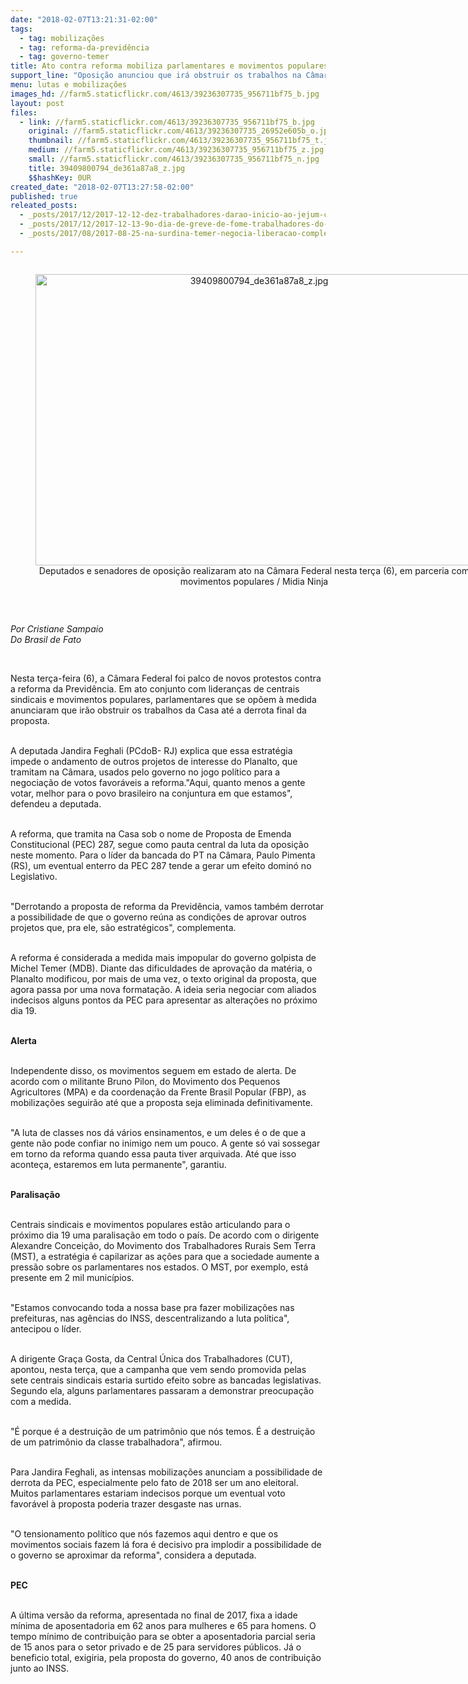 ```yaml
---
date: "2018-02-07T13:21:31-02:00"
tags:
  - tag: mobilizações
  - tag: reforma-da-previdência
  - tag: governo-temer
title: Ato contra reforma mobiliza parlamentares e movimentos populares
support_line: "Oposição anunciou que irá obstruir os trabalhos na Câmara até derrota final da proposta\n"
menu: lutas e mobilizações
images_hd: //farm5.staticflickr.com/4613/39236307735_956711bf75_b.jpg
layout: post
files:
  - link: //farm5.staticflickr.com/4613/39236307735_956711bf75_b.jpg
    original: //farm5.staticflickr.com/4613/39236307735_26952e605b_o.jpg
    thumbnail: //farm5.staticflickr.com/4613/39236307735_956711bf75_t.jpg
    medium: //farm5.staticflickr.com/4613/39236307735_956711bf75_z.jpg
    small: //farm5.staticflickr.com/4613/39236307735_956711bf75_n.jpg
    title: 39409800794_de361a87a8_z.jpg
    $$hashKey: 0UR
created_date: "2018-02-07T13:27:58-02:00"
published: true
releated_posts:
  - _posts/2017/12/2017-12-12-dez-trabalhadores-darao-inicio-ao-jejum-contra-a-reforma-da-previdencia-no-rs.md
  - _posts/2017/12/2017-12-13-9o-dia-de-greve-de-fome-trabalhadores-do-campo-e-da-cidade-aderem-a-greve-em-todo-pais.md
  - _posts/2017/08/2017-08-25-na-surdina-temer-negocia-liberacao-completa-de-agrotoxicos.md

---
```

<div style="text-align:center">
<figure class="image" style="display:inline-block"><img alt="39409800794_de361a87a8_z.jpg" height="466" src="//farm5.staticflickr.com/4613/39236307735_956711bf75_b.jpg" width="700" />
<figcaption>Deputados e senadores de oposi&ccedil;&atilde;o realizaram ato na C&acirc;mara Federal nesta ter&ccedil;a (6), em parceria com movimentos populares / Midia Ninja</figcaption>
</figure>
</div>

<p>&nbsp;</p>

<p><em>Por Cristiane Sampaio&nbsp;<br />
Do Brasil de Fato&nbsp;</em></p>

<p>&nbsp;</p>

<p>Nesta ter&ccedil;a-feira (6), a C&acirc;mara Federal foi palco de novos protestos contra a reforma da Previd&ecirc;ncia. Em ato conjunto com lideran&ccedil;as de centrais sindicais e movimentos populares, parlamentares que se op&otilde;em &agrave; medida anunciaram que ir&atilde;o obstruir os trabalhos da Casa at&eacute; a derrota final da proposta.</p>

<p><br />
A deputada Jandira Feghali (PCdoB- RJ) explica que essa estrat&eacute;gia impede o andamento de outros projetos de interesse do Planalto, que tramitam na C&acirc;mara, usados pelo governo no jogo pol&iacute;tico para a negocia&ccedil;&atilde;o de votos favor&aacute;veis a reforma.&quot;Aqui, quanto menos a gente votar, melhor para o povo brasileiro na conjuntura em que estamos&quot;, defendeu a deputada.</p>

<p><br />
A reforma, que tramita na Casa sob o nome de Proposta de Emenda Constitucional (PEC) 287, segue como pauta central da luta da oposi&ccedil;&atilde;o neste momento. Para o l&iacute;der da bancada do PT na C&acirc;mara, Paulo Pimenta (RS), um eventual enterro da PEC 287 tende a gerar um efeito domin&oacute; no Legislativo.</p>

<p><br />
&quot;Derrotando a proposta de reforma da Previd&ecirc;ncia, vamos tamb&eacute;m derrotar a possibilidade de que o governo re&uacute;na as condi&ccedil;&otilde;es de aprovar outros projetos que, pra ele, s&atilde;o estrat&eacute;gicos&quot;, complementa.</p>

<p><br />
A reforma &eacute; considerada a medida mais impopular do governo golpista de Michel Temer (MDB). Diante das dificuldades de aprova&ccedil;&atilde;o da mat&eacute;ria, o Planalto modificou, por mais de uma vez, o texto original da proposta, que agora passa por uma nova formata&ccedil;&atilde;o. A ideia seria negociar com aliados indecisos alguns pontos da PEC para apresentar as altera&ccedil;&otilde;es no pr&oacute;ximo dia 19.</p>

<p><br />
<strong>Alerta</strong></p>

<p><br />
Independente disso, os movimentos seguem em estado de alerta. De acordo com o militante Bruno Pilon, do Movimento dos Pequenos Agricultores (MPA) e da coordena&ccedil;&atilde;o da Frente Brasil Popular (FBP), as mobiliza&ccedil;&otilde;es seguir&atilde;o at&eacute; que a proposta seja eliminada definitivamente.</p>

<p><br />
&quot;A luta de classes nos d&aacute; v&aacute;rios ensinamentos, e um deles &eacute; o de que a gente n&atilde;o pode confiar no inimigo nem um pouco. A gente s&oacute; vai sossegar em torno da reforma quando essa pauta tiver arquivada. At&eacute; que isso aconte&ccedil;a, estaremos em luta permanente&quot;, garantiu.</p>

<p><br />
<strong>Paralisa&ccedil;&atilde;o</strong></p>

<p><br />
Centrais sindicais e movimentos populares est&atilde;o articulando para o pr&oacute;ximo dia 19 uma paralisa&ccedil;&atilde;o em todo o pa&iacute;s. De acordo com o dirigente Alexandre Concei&ccedil;&atilde;o, do Movimento dos Trabalhadores Rurais Sem Terra (MST), a estrat&eacute;gia &eacute; capilarizar as a&ccedil;&otilde;es para que a sociedade aumente a press&atilde;o sobre os parlamentares nos estados. O MST, por exemplo, est&aacute; presente em 2 mil munic&iacute;pios.</p>

<p><br />
&quot;Estamos convocando toda a nossa base pra fazer mobiliza&ccedil;&otilde;es nas prefeituras, nas ag&ecirc;ncias do INSS, descentralizando a luta pol&iacute;tica&quot;, antecipou o l&iacute;der.</p>

<p><br />
A dirigente Gra&ccedil;a Gosta, da Central &Uacute;nica dos Trabalhadores (CUT), apontou, nesta ter&ccedil;a, que a campanha que vem sendo promovida pelas sete centrais sindicais estaria surtido efeito sobre as bancadas legislativas. Segundo ela, alguns parlamentares passaram a demonstrar preocupa&ccedil;&atilde;o com a medida.</p>

<p><br />
&quot;&Eacute; porque &eacute; a destrui&ccedil;&atilde;o de um patrim&ocirc;nio que n&oacute;s temos. &Eacute; a destrui&ccedil;&atilde;o de um patrim&ocirc;nio da classe trabalhadora&quot;, afirmou.</p>

<p><br />
Para Jandira Feghali, as intensas mobiliza&ccedil;&otilde;es anunciam a possibilidade de derrota da PEC, especialmente pelo fato de 2018 ser um ano eleitoral. Muitos parlamentares estariam indecisos porque um eventual voto favor&aacute;vel &agrave; proposta poderia trazer desgaste nas urnas.</p>

<p><br />
&quot;O tensionamento pol&iacute;tico que n&oacute;s fazemos aqui dentro e que os movimentos sociais fazem l&aacute; fora &eacute; decisivo pra implodir a possibilidade de o governo se aproximar da reforma&quot;, considera a deputada.</p>

<p><br />
<strong>PEC</strong></p>

<p><br />
A &uacute;ltima vers&atilde;o da reforma, apresentada no final de 2017, fixa a idade m&iacute;nima de aposentadoria em 62 anos para mulheres e 65 para homens. O tempo m&iacute;nimo de contribui&ccedil;&atilde;o para se obter a aposentadoria parcial seria de 15 anos para o setor privado e de 25 para servidores p&uacute;blicos. J&aacute; o beneficio total, exigiria, pela proposta do governo, 40 anos de contribui&ccedil;&atilde;o junto ao INSS.</p>
